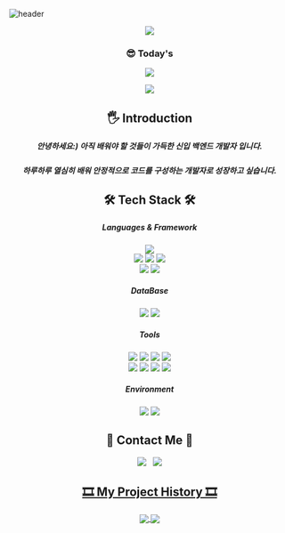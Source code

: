 ![header](https://capsule-render.vercel.app/api?type=slice&color=B0C4DE&height=300&section=header&text=SOJEONG-LEE&fontSize=80&fontAlign=50&fontColor=000000&animation=fadeIn)

<div align="center">
<img align="center" src="https://github-readme-stats.vercel.app/api?username=sojeongLee0125&show_icons=true&theme=radical"/>
</div> 

<div>
<h3 align="center"><b>😎 Today's </b></h3>
<p align="center">
<a href="https://hits.seeyoufarm.com"><img src="https://hits.seeyoufarm.com/api/count/incr/badge.svg?url=https%3A%2F%2Fgithub.com%2FsojeongLee0125&count_bg=%2303E505&title_bg=%23030202&icon=&icon_color=%23E7E7E7&title=hits&edge_flat=true"/></a>
</p>
</div>
<div align="center">
<img align="center" src="http://mazassumnida.wtf/api/v2/generate_badge?boj=sojeonglee0125"/>
</div> 

<h2 align="center"><b>🖐 Introduction </b></h2>
<h5 align="center"> 안녕하세요:) 아직 배워야 할 것들이 가득한 신입 백엔드 개발자 입니다.</h5> 
<h5 align="center"> 하루하루 열심히 배워 안정적으로 코드를 구성하는 개발자로 성장하고 싶습니다.</h5>

<h2 align="center"><b>🛠 Tech Stack 🛠</b></h2>

<h5 align="center"><b>Languages & Framework</b></h5>
<p align="center">
<img src="https://img.shields.io/badge/JAVA-007396?style=flat-square&logo=JAVA&logoColor=white"/>
<br>
<img src="https://img.shields.io/badge/Spring-6DB33F?style=flat-square&logo=Spring&logoColor=white"/>
<img src="https://img.shields.io/badge/Spring Boot-6DB33F?style=flat-square&logo=Spring Boot&logoColor=white"/>
<img src="https://img.shields.io/badge/Spring Security-6DB33F?style=flat-square&logo=Spring Security&logoColor=white"/>
<br>
<img src="https://img.shields.io/badge/MyBatis-4479A1?style=flat-square&logo=MySQL&logoColor=white"/>
<img src="https://img.shields.io/badge/JPA-000000?style=flat-square&logo=Java&logoColor=white"/>
</p>

<h5 align="center"><b>DataBase</b></h5>
<p align="center">
<img src="https://img.shields.io/badge/MySQL-4479A1?style=flat-square&logo=MySQL&logoColor=white"/>
<img src="https://img.shields.io/badge/H2-4479A1?style=flat-square&logo=H2&logoColor=white"/>
</p>

<h5 align="center"><b>Tools</b></h5>
<p align="center">
<img src="https://img.shields.io/badge/Git-F05032?style=flat-square&logo=Git&logoColor=white"/>
<img src="https://img.shields.io/badge/GitHub-181717?style=flat-square&logo=GitHub&logoColor=white"/>
<img src="https://img.shields.io/badge/GitHub Actions-2088FF?style=flat-square&logo=GitHub Actions&logoColor=white"/>
<img src="https://img.shields.io/badge/Notion-000000?style=flat-square&logo=Notion&logoColor=white"/>
<br>
<img src="https://img.shields.io/badge/Amazon AWS-232F3E?style=flat-square&logo=Amazon AWS&logoColor=white"/>
<img src="https://img.shields.io/badge/Amazon EC2-FF9900?style=flat-square&logo=Amazon EC2&logoColor=white"/>
<img src="https://img.shields.io/badge/Amazon RDS-527FFF?style=flat-square&logo=Amazon RDS&logoColor=white"/>
<img src="https://img.shields.io/badge/Amazon S3-569A31?style=flat-square&logo=Amazon-S3&logoColor=white"/>
</p>

<h5 align="center"><b>Environment</b></h5>
<p align="center">
<img src="https://img.shields.io/badge/Windows-0078D6?style=flat-square&logo=Windows&logoColor=white"/>
<img src="https://img.shields.io/badge/IntelliJ IDEA-000000?style=flat-square&logo=IntelliJ IDEA&logoColor=white"/>

<h2 align="center"><b>📧 Contact Me 📧</b></h2>
<p align="center">
<a href="mailto:sojeonglee0125@gmail.com"> 
<img src="https://img.shields.io/badge/Gmail-EA4335?style=flat-square&logo=Gmail&logoColor=white"/></a> &nbsp
<a href="https://jeong-lee-0125.tistory.com/" target="_blank">
<img src="https://img.shields.io/badge/Tistory-000000?style=flat-square&logo=Tistory&logoColor=white"/>
</div>
</p>

<h2 align="center"><b>🎞 My Project History 🎞</b></h2>
<p align="center">
<a href="https://github.com/sojeongLee0125/MyHomepageProject">
  <img align="center" src="https://github-readme-stats.vercel.app/api/pin/?username=sojeongLee0125&repo=MyHomepageProject" />
</a>
<a href="https://github.com/sojeongLee0125/SaladMallProject">
  <img align="center" src="https://github-readme-stats.vercel.app/api/pin/?username=sojeongLee0125&repo=SaladMallProject" />
</a>
</p>

</br>

